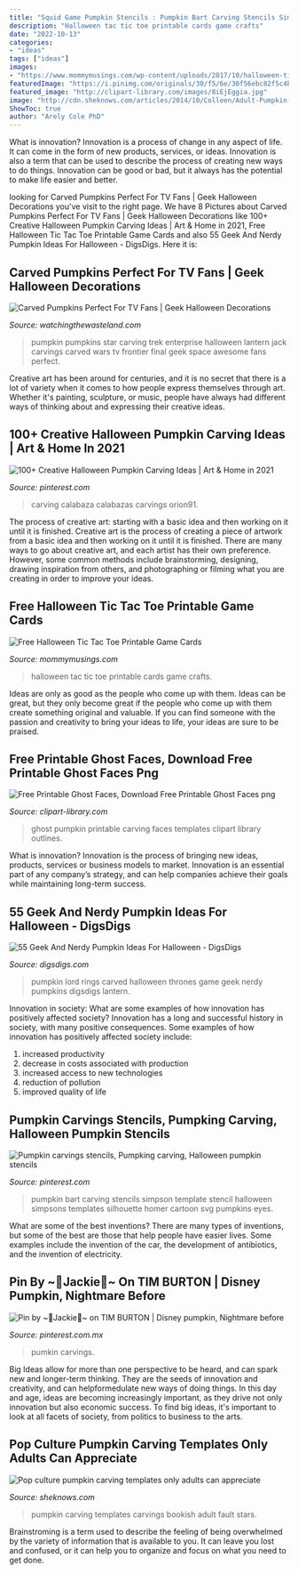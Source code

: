 ```yaml
---
title: "Squid Game Pumpkin Stencils : Pumpkin Bart Carving Stencils Simpson Template Stencil Halloween Simpsons Templates Silhouette Homer Cartoon Svg Pumpkins Eyes"
description: "Halloween tac tic toe printable cards game crafts"
date: "2022-10-13"
categories:
- "ideas"
tags: ["ideas"]
images:
- "https://www.mommymusings.com/wp-content/uploads/2017/10/halloween-tic-tac-toe-printable.jpg"
featuredImage: "https://i.pinimg.com/originals/30/f5/6e/30f56ebc82f5c4b3467193d07348bafa.jpg"
featured_image: "http://clipart-library.com/images/8iEjEggia.jpg"
image: "http://cdn.sheknows.com/articles/2014/10/Colleen/Adult-Pumpkin-Bookish.jpg"
ShowToc: true
author: "Arely Cole PhD"
---
```



What is innovation?
Innovation is a process of change in any aspect of life. It can come in the form of new products, services, or ideas. Innovation is also a term that can be used to describe the process of creating new ways to do things. Innovation can be good or bad, but it always has the potential to make life easier and better.

	

		
looking for Carved Pumpkins Perfect For TV Fans | Geek Halloween Decorations you've visit to the right page. We have 8 Pictures about Carved Pumpkins Perfect For TV Fans | Geek Halloween Decorations like 100+ Creative Halloween Pumpkin Carving Ideas | Art &amp; Home in 2021, Free Halloween Tic Tac Toe Printable Game Cards and also 55 Geek And Nerdy Pumpkin Ideas For Halloween - DigsDigs. Here it is:
		
    
## Carved Pumpkins Perfect For TV Fans | Geek Halloween Decorations

<img loading=lazy src="http://thepumpkingeek.com/sitebuildercontent/sitebuilderpictures/.pond/Enterprise.jpg.w300h309.jpg" onerror="this.onerror=null;this.src='https://tse3.mm.bing.net/th?id=OIP.ZFZlKoCk3ZNoDinFL6l9yAHaHo&amp;pid=15.1';" alt="Carved Pumpkins Perfect For TV Fans | Geek Halloween Decorations">

_Source: watchingthewasteland.com_

>pumpkin pumpkins star carving trek enterprise halloween lantern jack carvings carved wars tv frontier final geek space awesome fans perfect. 

	

Creative art has been around for centuries, and it is no secret that there is a lot of variety when it comes to how people express themselves through art. Whether it's painting, sculpture, or music, people have always had different ways of thinking about and expressing their creative ideas.

    
## 100+ Creative Halloween Pumpkin Carving Ideas | Art &amp; Home In 2021

<img loading=lazy src="https://i.pinimg.com/736x/61/33/2e/61332ec7a2949d9fc544cdd14f3af82f.jpg" onerror="this.onerror=null;this.src='https://tse3.mm.bing.net/th?id=OIP.VYWmBVf5FVvXznaBOzbs8gHaFj&amp;pid=15.1';" alt="100+ Creative Halloween Pumpkin Carving Ideas | Art &amp; Home in 2021">

_Source: pinterest.com_

>carving calabaza calabazas carvings orion91. 

	

The process of creative art: starting with a basic idea and then working on it until it is finished.
Creative art is the process of creating a piece of artwork from a basic idea and then working on it until it is finished. There are many ways to go about creative art, and each artist has their own preference. However, some common methods include brainstorming, designing, drawing inspiration from others, and photographing or filming what you are creating in order to improve your ideas.

    
## Free Halloween Tic Tac Toe Printable Game Cards

<img loading=lazy src="https://www.mommymusings.com/wp-content/uploads/2017/10/halloween-tic-tac-toe-printable.jpg" onerror="this.onerror=null;this.src='https://tse1.mm.bing.net/th?id=OIP.OF_QAKEIGHcygRFMQsxZHAHaS9&amp;pid=15.1';" alt="Free Halloween Tic Tac Toe Printable Game Cards">

_Source: mommymusings.com_

>halloween tac tic toe printable cards game crafts. 

	

Ideas are only as good as the people who come up with them.
Ideas can be great, but they only become great if the people who come up with them create something original and valuable. If you can find someone with the passion and creativity to bring your ideas to life, your ideas are sure to be praised.

    
## Free Printable Ghost Faces, Download Free Printable Ghost Faces Png

<img loading=lazy src="http://clipart-library.com/images/8iEjEggia.jpg" onerror="this.onerror=null;this.src='https://tse1.mm.bing.net/th?id=OIP.EywkjLcR5BeI6xTo-XttSQHaJl&amp;pid=15.1';" alt="Free Printable Ghost Faces, Download Free Printable Ghost Faces png">

_Source: clipart-library.com_

>ghost pumpkin printable carving faces templates clipart library outlines. 

	

What is innovation?
Innovation is the process of bringing new ideas, products, services or business models to market. Innovation is an essential part of any company’s strategy, and can help companies achieve their goals while maintaining long-term success.

    
## 55 Geek And Nerdy Pumpkin Ideas For Halloween - DigsDigs

<img loading=lazy src="https://www.digsdigs.com/photos/2016/09/35-Lord-Of-the-Rings-pumpkin-with-elf-words-carved-on-it.jpg" onerror="this.onerror=null;this.src='https://tse1.mm.bing.net/th?id=OIP.mJQAx2t1XWnYUYGmua5uZQHaFo&amp;pid=15.1';" alt="55 Geek And Nerdy Pumpkin Ideas For Halloween - DigsDigs">

_Source: digsdigs.com_

>pumpkin lord rings carved halloween thrones game geek nerdy pumpkins digsdigs lantern. 

	

Innovation in society: What are some examples of how innovation has positively affected society?
Innovation has a long and successful history in society, with many positive consequences. Some examples of how innovation has positively affected society include: 
1. increased productivity 
2. decrease in costs associated with production 
3. increased access to new technologies 
4. reduction of pollution 
5. improved quality of life 

    
## Pumpkin Carvings Stencils, Pumpking Carving, Halloween Pumpkin Stencils

<img loading=lazy src="https://i.pinimg.com/originals/30/f5/6e/30f56ebc82f5c4b3467193d07348bafa.jpg" onerror="this.onerror=null;this.src='https://tse3.mm.bing.net/th?id=OIP.vhJfPrrNvttxbgaDJ8x23QHaJQ&amp;pid=15.1';" alt="Pumpkin carvings stencils, Pumpking carving, Halloween pumpkin stencils">

_Source: pinterest.com_

>pumpkin bart carving stencils simpson template stencil halloween simpsons templates silhouette homer cartoon svg pumpkins eyes. 

	

What are some of the best inventions?
There are many types of inventions, but some of the best are those that help people have easier lives. Some examples include the invention of the car, the development of antibiotics, and the invention of electricity.

    
## Pin By ~🌸Jackie🌸~ On TIM BURTON | Disney Pumpkin, Nightmare Before

<img loading=lazy src="https://i.pinimg.com/736x/83/d0/bc/83d0bc0d20e200aa1328b6bee7f62495.jpg" onerror="this.onerror=null;this.src='https://tse1.mm.bing.net/th?id=OIP.JO72QjanwpNuWLcdSkzBTgHaJ3&amp;pid=15.1';" alt="Pin by ~🌸Jackie🌸~ on TIM BURTON | Disney pumpkin, Nightmare before">

_Source: pinterest.com.mx_

>pumkin carvings. 

	

Big Ideas allow for more than one perspective to be heard, and can spark new and longer-term thinking. They are the seeds of innovation and creativity, and can helpformedulate new ways of doing things. In this day and age, ideas are becoming increasingly important, as they drive not only innovation but also economic success. To find big ideas, it's important to look at all facets of society, from politics to business to the arts.

    
## Pop Culture Pumpkin Carving Templates Only Adults Can Appreciate

<img loading=lazy src="http://cdn.sheknows.com/articles/2014/10/Colleen/Adult-Pumpkin-Bookish.jpg" onerror="this.onerror=null;this.src='https://tse3.mm.bing.net/th?id=OIP.vTNQ6QQWcqzGRSE9HKKN4wHaEK&amp;pid=15.1';" alt="Pop culture pumpkin carving templates only adults can appreciate">

_Source: sheknows.com_

>pumpkin carving templates carvings bookish adult fault stars. 

	

Brainstroming is a term used to describe the feeling of being overwhelmed by the variety of information that is available to you. It can leave you lost and confused, or it can help you to organize and focus on what you need to get done.

